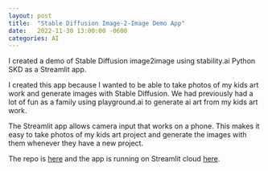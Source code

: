 ```yaml
---
layout: post
title:  "Stable Diffusion Image-2-Image Demo App"
date:   2022-11-30 13:00:00 -0600
categories: AI
---
```


I created a demo of Stable Diffusion image2image using stability.ai Python SKD as a Streamlit app.

I created this app because I wanted to be able to take photos of my kids art work and generate images with Stable Diffusion. We had previously had a lot of fun as a family using playground.ai to generate ai art from my kids art work. 

The Streamlit app allows camera input that works on a phone. This makes it easy to take photos of my kids art project and generate the images with them whenever they have a new project.

The repo is [here](https://github.com/brandco/SD_image2image_streamlit_demo) and the app is running on Streamlit cloud [here](https://brandco-sd-image2image-streamlit-demo-app-ne4wgj.streamlit.app/).